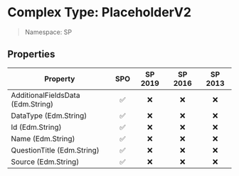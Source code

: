 # Complex Type: PlaceholderV2

> Namespace: SP

## Properties

Property | SPO | SP 2019 | SP 2016 | SP 2013
----------|:---:|:-------:|:-------:|:-------:
AdditionalFieldsData (Edm.String) | ✅ | ❌ | ❌ | ❌
DataType (Edm.String) | ✅ | ❌ | ❌ | ❌
Id (Edm.String) | ✅ | ❌ | ❌ | ❌
Name (Edm.String) | ✅ | ❌ | ❌ | ❌
QuestionTitle (Edm.String) | ✅ | ❌ | ❌ | ❌
Source (Edm.String) | ✅ | ❌ | ❌ | ❌